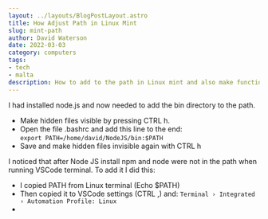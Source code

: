 ```yaml
---
layout: ../layouts/BlogPostLayout.astro
title: How Adjust Path in Linux Mint
slug: mint-path
author: David Waterson
date: 2022-03-03
category: computers
tags:
- tech
- malta
description: How to add to the path in Linux mint and also make functional in VSCODE    
---
```


I had installed node.js and now needed to add the bin directory to the path.  

- Make hidden files visible by pressing CTRL h.
- Open the file .bashrc and add this line to the end:  
  `export PATH=/home/david/NodeJS/bin:$PATH`
- Save and make hidden files invisible again with CTRL h

I noticed that after Node JS install npm and node were not in the path when running VSCode terminal. To add it I did this:

- I copied PATH from Linux terminal (Echo $PATH)
- Then copied it to VSCode settings (CTRL ,) and: `Terminal › Integrated › Automation Profile: Linux`
- 
